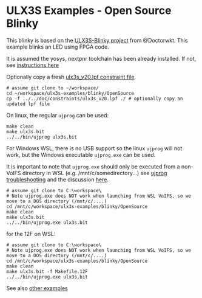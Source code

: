# ULX3S Examples - Open Source Blinky

This blinky is based on the [ULX3S-Blinky project](https://github.com/DoctorWkt/ULX3S-Blinky) from @Doctorwkt. This example blinks an LED using FPGA code.

It is assumed the yosys, nextpnr toolchain has been already installed. If not, see [instructions here](../../OpenSource-toolchain/README.md)

Optionally copy a fresh [ulx3s_v20.lpf constraint file](../../doc/constraints/ulx3s_v20.lpf).

```
# assume git clone to ~/workspace/
cd ~/workspace/ulx3s-examples/blinky/OpenSource
cp -f ../../doc/constraints/ulx3s_v20.lpf ./ # optionally copy an updated lpf file
```

On linux, the regular `ujprog` can be used:

```
make clean
make ulx3s.bit
../../bin/ujprog ulx3s.bit
```

For Windows WSL, there is no USB support so the linux `ujprog` will not work, but the Windows executable `ujprog.exe` can be used.

It is important to note that `ujprog.exe` should only be executed from a non-VoIFS directory in WSL (e.g. /mnt/c/somedirectory...) see [ujprog troubleshooting](https://github.com/f32c/tools/tree/master/ujprog#troubleshooting) and the discussion [here](https://github.com/f32c/tools/pull/9#issuecomment-465693978).

```
# assume git clone to C:\workspace\
# Note ujprog.exe does NOT work when launching from WSL VoIFS, so we move to a DOS directory (/mnt/c/....)
cd /mnt/c/workspace/ulx3s-examples/blinky/OpenSource
make clean
make ulx3s.bit
../../bin/ujprog.exe ulx3s.bit
```

for the 12F on WSL:

```
# assume git clone to C:\workspace\
# Note ujprog.exe does NOT work when launching from WSL VoIFS, so we move to a DOS directory (/mnt/c/....)
cd /mnt/c/workspace/ulx3s-examples/blinky/OpenSource
make clean
make ulx3s.bit -f Makefile.12F
../../bin/ujprog.exe ulx3s.bit
```

See also [other examples](../../README.md)
